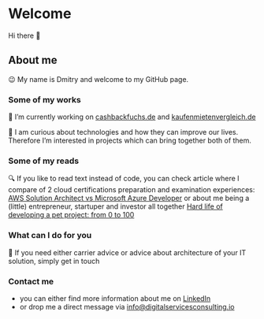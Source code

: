 # Welcome

Hi there 👋

## About me
😉 My name is Dmitry and welcome to my GitHub page.

### Some of my works
🔭 I’m currently working on [cashbackfuchs.de](https://cashbackfuchs.de)  and  [kaufenmietenvergleich.de](http://kaufenmietenvergleich.de/)

👯 I am curious about technologies and how they can improve our lives. Therefore I’m interested in projects which can bring together both of them. 

### Some of my reads
🔍 If you like to read text instead of code, you can check article where I compare of 2 cloud certifications preparation and examination experiences:  [AWS Solution Architect vs Microsoft Azure Developer](https://github.com/kravchenya/AWS_SAA-C01_vs_Azure_AZ-204/)  or about me being a (little) entrepreneur, startuper and investor all together [Hard life of developing a pet project: from 0 to 100](https://github.com/kravchenya/AWS_SAA-C01_vs_Azure_AZ-204/) 

### What can I do for you
💬 If you need either carrier advice or advice about architecture of your IT solution, simply get in touch
 
### Contact me
- you can either find more information about me on [LinkedIn](https://www.linkedin.com/in/dkravchenko/)
- or drop me a direct message via [info@digitalservicesconsulting.io](info@digitalservicesconsulting.io)


<!--
**kravchenya/kravchenya** is a ✨ _special_ ✨ repository because its `README.md` (this file) appears on your GitHub profile.

Here are some ideas to get you started:

- 🔭 I’m currently working on ...
- 🌱 I’m currently learning ...
- 👯 I’m looking to collaborate on ...
- 🤔 I’m looking for help with ...
- 💬 Ask me about ...
- 📫 How to reach me: ...
- 😄 Pronouns: ...
- ⚡ Fun fact: ...
-->
